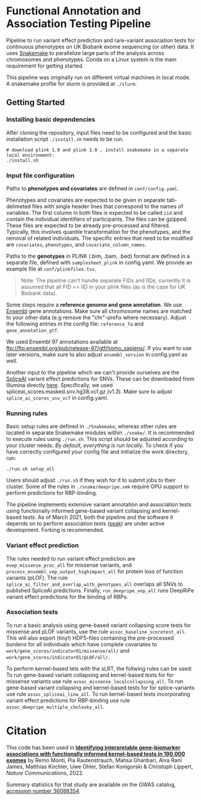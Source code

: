 
# Functional Annotation and Association Testing Pipeline
Pipeline to run variant effect prediction and rare-variant association tests for continuous phenotypes on UK Biobank exome sequencing (or other) data. It uses [Snakemake](https://snakemake.github.io/) to parallelize large parts of the analysis across chromosomes and phenotypes. Conda on a Linux system is the main requirement for getting started.

This pipeline was originally run on different virtual machines in local mode. A snakemake profile for slurm is provided at `./slurm`. 

## Getting Started
### Installing basic dependencies
After cloning the repository, input files need to be configured and the basic installation script `./install.sh` needs to be run.

```
# download plink 1.9 and plink 2.0 , install snakemake in a separate local environment:
./install.sh
```
### Input file configuration
Paths to **phenotypes and covariates** are defined in `conf/config.yaml`.

Phenotypes and covariates are expected to be given in separate tab-delimeted files with single header lines that correspond to the names of variables. The first column in both files is expected to be called `iid` and contain the individual identifiers of participants. The files can be gzipped. These files are expected to be already pre-processed and filtered. Typically, this involves quantile transformation for the phenotypes, and the removal of related individuals. The specific entries that need to be modified are `covariates`, `phenotypes`, and `covariate_column_names`.

Paths to the **genotypes** in PLINK (.bim, .bam, .bed) format are defined in a separate file, defined with `samplesheet_plink` in config.yaml. We provide an example file at `conf/plinkfiles.tsv`.

> Note: The pipeline can't handle separate FIDs and IIDs, currently it is assumed that all FID == IID in your plink files (as is the case for UK Biobank data).

Some steps require a **reference genome and gene annotation**. We use [Ensembl](https://www.ensembl.org/index.html) gene annotations. Make sure all chromosome names are matched to your other data (e.g remove the "chr"-prefix where necessary). Adjust the following entries in the config file: `reference_fa` and `gene_annotation_gtf`. 

We used Ensembl 97 annotations available at ftp://ftp.ensembl.org/pub/release-97/gtf/homo_sapiens/. If you want to use later versions, make sure to also adjust `ensembl_version` in config.yaml as well.

Another input to the pipeline which we can't provide ourselves are the [SpliceAI](https://github.com/Illumina/SpliceAI) variant effect predictions for SNVs. These can be downloaded from Illumina directly [here](https://basespace.illumina.com/s/otSPW8hnhaZR). Specifically, we used spliceai_scores.masked.snv.hg38.vcf.gz (v1.3). Make sure to adjust `splice_ai_scores_snv_vcf` in config.yaml.

### Running rules

Basic setup rules are defined in `./Snakemake`, whereas other rules are located in separate Snakemake modules within `./snake/`. It is recommended to execute rules using `./run.sh`. This script should be adjusted according to your cluster needs. *By default, everything is run locally*. To check if you have correctly configured your config file and initialize the work directory, run:

```
./run.sh setup_all
```

Users should adjust `./run.sh` if they wish for it to submit jobs to their cluster. Some of the rules in `./snake/deepripe.smk` require GPU support to perform predictions for RBP-binding.

The pipeline implements extensive variant annotation and association tests using functionally informed gene-based variant collapsing and kernel-based tests. As of March 2021, both the pipeline and the software it depends on to perform association tests ([seak](https://github.com/HealthML/seak)) are under active development. Forking is recommended.

### Variant effect prediction

The rules needed to run variant effect prediction are `evep_missense_proc_all` for missense variants, and `process_ensembl_vep_output_highimpact_all` for protein loss of function variants (pLOF). The rule `splice_ai_filter_and_overlap_with_genotypes_all` overlaps all SNVs to published SpliceAI predictions. Finally, `run_deepripe_vep_all` runs DeepRiPe variant effect predictions for the binding of RBPs.

### Association tests

To run a basic analysis using gene-based variant collapsing score tests for missense and pLOF variants, use the rule `assoc_baseline_scoretest_all`. This will also export (tiny!) HDF5-files containing the pre-processed burdens for all individuals which have complete covariates to `work/gene_scores/indicator01/missense/all/` and `work/gene_scores/indicator01/pLOF/all/`.

To perform kernel-based tets with the sLRT, the follwing rules can be used: To run gene-based variant collapsing and kernel-based tests for for missense variants use rule `assoc_missense_localcollapsing_all`. To run gene-based variant collapsing and kernel-based tests for for splice-variants use rule `assoc_spliceai_linw_all`. To run kernel-based tests incorporating variant effect predictions for RBP-binding use rule `assoc_deepripe_multiple_cholesky_all`.

# Citation
This code has been used in
[**Identifying interpretable gene-biomarker associations with functionally informed kernel-based tests in 190,000 exomes**](https://www.nature.com/articles/s41467-022-32864-2) by Remo Monti, Pia Rautenstrauch, Mahsa Ghanbari, Alva Rani James, Matthias Kirchler, Uwe Ohler, Stefan Konigorski & Christoph Lippert, *Nature Communications*, 2022.

Summary statistics for that study are available on the GWAS catalog, [accession number 36088354](http://www.ebi.ac.uk/gwas/publications/36088354). 


